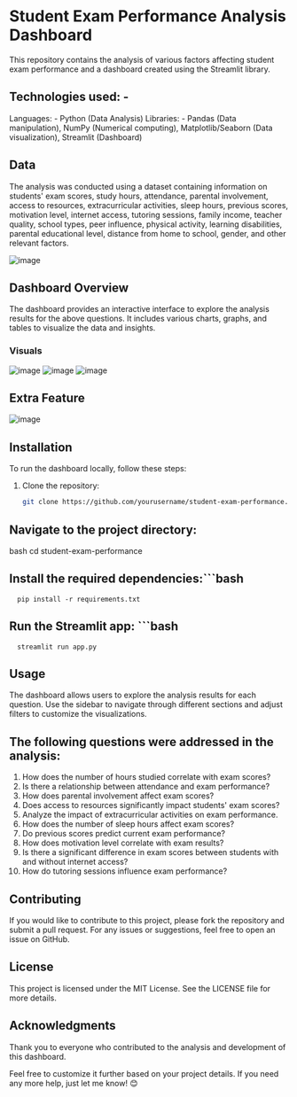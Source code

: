 # Student Exam Performance Analysis Dashboard

This repository contains the analysis of various factors affecting student exam performance and a dashboard created using the Streamlit library.

## Technologies used: -
Languages: -
Python (Data Analysis)
Libraries: -
Pandas (Data manipulation), NumPy (Numerical computing), Matplotlib/Seaborn (Data visualization), Streamlit (Dashboard)

## Data
The analysis was conducted using a dataset containing information on students' exam scores, study hours, attendance, parental involvement, access to resources, extracurricular activities, sleep hours, previous scores, motivation level, internet access, tutoring sessions, family income, teacher quality, school types, peer influence, physical activity, learning disabilities, parental educational level, distance from home to school, gender, and other relevant factors.

![image](https://github.com/user-attachments/assets/a51b58c6-d6c1-4e4f-b650-31a61fe44905)


## Dashboard Overview

The dashboard provides an interactive interface to explore the analysis results for the above questions. It includes various charts, graphs, and tables to visualize the data and insights.

### Visuals
![image](https://github.com/user-attachments/assets/6a36f56b-2e6d-405c-983d-07f579e239ba)
![image](https://github.com/user-attachments/assets/78dcf0a4-4010-4a83-a5b3-d13a0d76cac2)
![image](https://github.com/user-attachments/assets/07f7c96f-7d88-441f-a794-0143266e615c)

## Extra Feature
![image](https://github.com/user-attachments/assets/4813e10b-f16c-4e7a-a89d-24048e48956c)



## Installation

To run the dashboard locally, follow these steps:

1. Clone the repository:
   ```bash
   git clone https://github.com/yourusername/student-exam-performance.git

## Navigate to the project directory:
bash
cd student-exam-performance

## Install the required dependencies:```bash
      pip install -r requirements.txt

## Run the Streamlit app: ```bash
      streamlit run app.py

## Usage
The dashboard allows users to explore the analysis results for each question. Use the sidebar to navigate through different sections and adjust filters to customize the visualizations.

## The following questions were addressed in the analysis:

1. How does the number of hours studied correlate with exam scores?
2. Is there a relationship between attendance and exam performance?
3. How does parental involvement affect exam scores?
4. Does access to resources significantly impact students' exam scores?
5. Analyze the impact of extracurricular activities on exam performance.
6. How does the number of sleep hours affect exam scores?
7. Do previous scores predict current exam performance?
8. How does motivation level correlate with exam results?
9. Is there a significant difference in exam scores between students with and without internet access?
10. How do tutoring sessions influence exam performance?

## Contributing
If you would like to contribute to this project, please fork the repository and submit a pull request. For any issues or suggestions, feel free to open an issue on GitHub.

## License
This project is licensed under the MIT License. See the LICENSE file for more details.

## Acknowledgments
Thank you to everyone who contributed to the analysis and development of this dashboard.

Feel free to customize it further based on your project details. If you need any more help, just let me know! 😊
